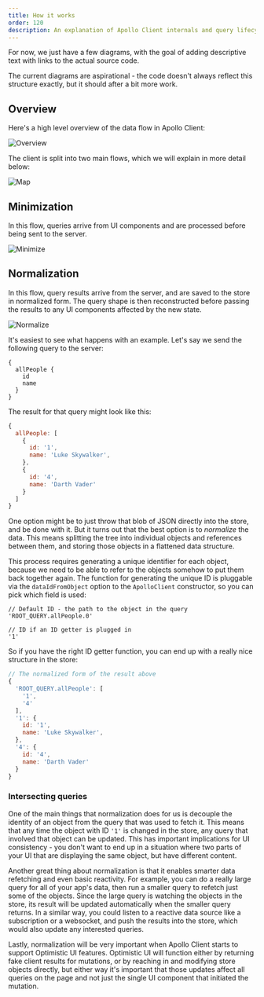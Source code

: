 ```yaml
---
title: How it works
order: 120
description: An explanation of Apollo Client internals and query lifecycle
---
```


For now, we just have a few diagrams, with the goal of adding descriptive text with links to the actual source code.

The current diagrams are aspirational - the code doesn't always reflect this structure exactly, but it should after a bit more work.

<h2 id="overview">Overview</h2>

Here's a high level overview of the data flow in Apollo Client:

![Overview](./assets/client-diagrams/1-overview.png)

The client is split into two main flows, which we will explain in more detail below:

![Map](./assets/client-diagrams/2-map.png)

<h2 id="minimize">Minimization</h2>

In this flow, queries arrive from UI components and are processed before being sent to the server.

![Minimize](./assets/client-diagrams/3-minimize.png)

<h2 id="normalize">Normalization</h2>

In this flow, query results arrive from the server, and are saved to the store in normalized form. The query shape is then reconstructed before passing the results to any UI components affected by the new state.

![Normalize](./assets/client-diagrams/4-normalize.png)

It's easiest to see what happens with an example. Let's say we send the following query to the server:

```
{
  allPeople {
    id
    name
  }
}
```

The result for that query might look like this:

```js
{
  allPeople: [
    {
      id: '1',
      name: 'Luke Skywalker',
    },
    {
      id: '4',
      name: 'Darth Vader'
    }
  ]
}
```

One option might be to just throw that blob of JSON directly into the store, and be done with it. But it turns out that the best option is to _normalize_ the data. This means splitting the tree into individual objects and references between them, and storing those objects in a flattened data structure.

This process requires generating a unique identifier for each object, because we need to be able to refer to the objects somehow to put them back together again. The function for generating the unique ID is pluggable via the `dataIdFromObject` option to the `ApolloClient` constructor, so you can pick which field is used:

```
// Default ID - the path to the object in the query
'ROOT_QUERY.allPeople.0'

// ID if an ID getter is plugged in
'1'
```

So if you have the right ID getter function, you can end up with a really nice structure in the store:

```js
// The normalized form of the result above
{
  'ROOT_QUERY.allPeople': [
    '1',
    '4'
  ],
  '1': {
    id: '1',
    name: 'Luke Skywalker',
  },
  '4': {
    id: '4',
    name: 'Darth Vader'
  }
}
```

<h3 id='query-intersection'>Intersecting queries</h3>

One of the main things that normalization does for us is decouple the identity of an object from the query that was used to fetch it. This means that any time the object with ID `'1'` is changed in the store, any query that involved that object can be updated. This has important implications for UI consistency - you don't want to end up in a situation where two parts of your UI that are displaying the same object, but have different content.

Another great thing about normalization is that it enables smarter data refetching and even basic reactivity. For example, you can do a really large query for all of your app's data, then run a smaller query to refetch just some of the objects. Since the large query is watching the objects in the store, its result will be updated automatically when the smaller query returns. In a similar way, you could listen to a reactive data source like a subscription or a websocket, and push the results into the store, which would also update any interested queries.

Lastly, normalization will be very important when Apollo Client starts to support Optimistic UI features. Optimistic UI will function either by returning fake client results for mutations, or by reaching in and modifying store objects directly, but either way it's important that those updates affect all queries on the page and not just the single UI component that initiated the mutation.
